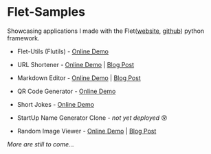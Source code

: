 # Flet-Samples

 Showcasing applications I made with the Flet([website](https://flet.dev), [github](https://github.com/flet-dev/flet)) python framework.

- Flet-Utils (Flutils) - [Online Demo](https://flutils.fly.dev/)

- URL Shortener - [Online Demo](https://url-shorten.fly.dev/) | [Blog Post](https://medium.com/@ndonkohenri/building-a-url-shortener-flutter-app-with-flet-python-framework-fffa1d98a53e)

- Markdown Editor - [Online Demo](https://md-editor.fly.dev/) | [Blog Post](https://medium.com/@ndonkohenri/building-a-markdown-editor-previewer-with-flet-7d9b06d6dc4b)

- QR Code Generator - [Online Demo](https://qrcode-gen.fly.dev/)

- Short Jokes - [Online Demo](https://short-jokes.henrindonko.repl.co/)

- StartUp Name Generator Clone - _not yet deployed_ 😵‍

- Random Image Viewer - [Online Demo](https://random-image-generator.henrindonko.repl.co/) | [Blog Post]()

[//]: # (- [Online Demo]&#40;https://startup-name-generator.henrindonko.repl.co&#41;)

_More are still to come..._
